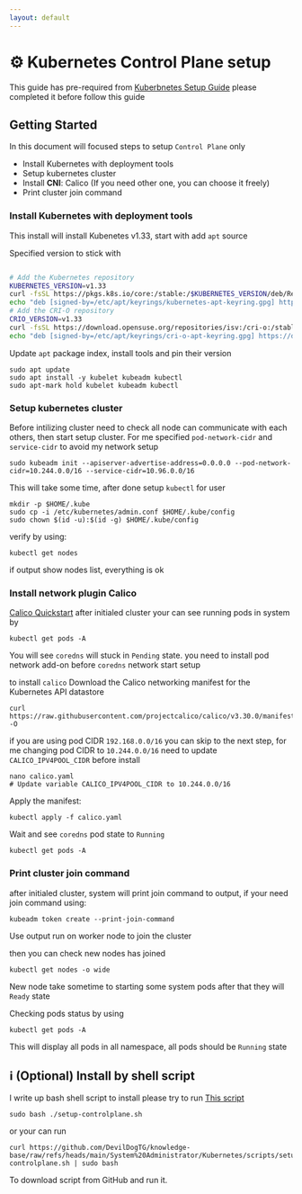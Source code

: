 ```yaml
---
layout: default
---
```

# :gear: Kubernetes Control Plane setup

This guide has pre-required from [Kuberbnetes Setup Guide](Kubernetes%20Setup%20Guide.md) please completed it before follow this guide

## Getting Started

In this document will focused steps to setup `Control Plane` only

- Install Kubernetes with deployment tools
- Setup kubernetes cluster
- Install **CNI**: Calico (If you need other one, you can choose it freely)
- Print cluster join command

### Install Kubernetes with deployment tools

This install will install Kubenetes v1.33, start with add `apt` source

Specified version to stick with

```sh
```

```sh
# Add the Kubernetes repository
KUBERNETES_VERSION=v1.33
curl -fsSL https://pkgs.k8s.io/core:/stable:/$KUBERNETES_VERSION/deb/Release.key | sudo gpg --dearmor -o /etc/apt/keyrings/kubernetes-apt-keyring.gpg
echo "deb [signed-by=/etc/apt/keyrings/kubernetes-apt-keyring.gpg] https://pkgs.k8s.io/core:/stable:/$KUBERNETES_VERSION/deb/ /" | sudo tee /etc/apt/sources.list.d/kubernetes.list
# Add the CRI-O repository
CRIO_VERSION=v1.33
curl -fsSL https://download.opensuse.org/repositories/isv:/cri-o:/stable:/$CRIO_VERSION/deb/Release.key | sudo gpg --dearmor -o /etc/apt/keyrings/cri-o-apt-keyring.gpg
echo "deb [signed-by=/etc/apt/keyrings/cri-o-apt-keyring.gpg] https://download.opensuse.org/repositories/isv:/cri-o:/stable:/$CRIO_VERSION/deb/ /" | sudo tee /etc/apt/sources.list.d/cri-o.list
```

Update `apt` package index, install tools and pin their version

```shell
sudo apt update
sudo apt install -y kubelet kubeadm kubectl
sudo apt-mark hold kubelet kubeadm kubectl
```

### Setup kubernetes cluster

Before intilizing cluster need to check all node can communicate with each others, then start setup cluster. For me specified `pod-network-cidr` and `service-cidr` to avoid my network setup

```shell
sudo kubeadm init --apiserver-advertise-address=0.0.0.0 --pod-network-cidr=10.244.0.0/16 --service-cidr=10.96.0.0/16
```

This will take some time, after done setup `kubectl` for user

```shell
mkdir -p $HOME/.kube
sudo cp -i /etc/kubernetes/admin.conf $HOME/.kube/config
sudo chown $(id -u):$(id -g) $HOME/.kube/config
```

verify by using:

```shell
kubectl get nodes
```

if output show nodes list, everything is ok

### Install network plugin **Calico**

[Calico Quickstart](https://docs.tigera.io/calico/latest/getting-started/kubernetes/quickstart)
after initialed cluster your can see running pods in system by

```shell
kubectl get pods -A
```

You will see `coredns` will stuck in `Pending` state. you need to install pod network add-on before `coredns` network start setup

to install `calico` Download the Calico networking manifest for the Kubernetes API datastore

```shell
curl https://raw.githubusercontent.com/projectcalico/calico/v3.30.0/manifests/calico.yaml -O
```

if you are using pod CIDR `192.168.0.0/16` you can skip to the next step, for me changing pod CIDR to `10.244.0.0/16` need to update `CALICO_IPV4POOL_CIDR` before install

```shell
nano calico.yaml
# Update variable CALICO_IPV4POOL_CIDR to 10.244.0.0/16
```

Apply the manifest:

```shell
kubectl apply -f calico.yaml
```

Wait and see `coredns` pod state to `Running`

```shell
kubectl get pods -A
```

### Print cluster join command

after initialed cluster, system will print join command to output, if your need join command using:

```shell
kubeadm token create --print-join-command
```

Use output run on worker node to join the cluster

then you can check new nodes has joined

```shell
kubectl get nodes -o wide
```

New node take sometime to starting some system pods after that they will `Ready` state

Checking pods status by using

```shell
kubectl get pods -A
```

This will display all pods in all namespace, all pods should be `Running` state

## :information_source: (Optional) Install by shell script

I write up bash shell script to install please try to run [This script](./scripts/setup-controlplane.sh)

```shell
sudo bash ./setup-controlplane.sh
```

or your can run

```shell
curl https://github.com/DevilDogTG/knowledge-base/raw/refs/heads/main/System%20Administrator/Kubernetes/scripts/setup-controlplane.sh | sudo bash
```

To download script from GitHub and run it.
